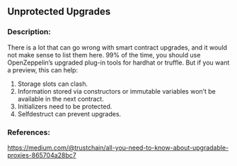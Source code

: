 ## Unprotected Upgrades

### Description:
There is a lot that can go wrong with smart contract upgrades, and it would not make sense to list them here. 99% of the time, you should use OpenZeppelin’s upgraded plug-in tools for hardhat or truffle. But if you want a preview, this can help:

1. Storage slots can clash. 
2. Information stored via constructors or immutable variables won’t be available in the next contract.
3. Initializers need to be protected.
4. Selfdestruct can prevent upgrades.


### References:
https://medium.com/@trustchain/all-you-need-to-know-about-upgradable-proxies-865704a28bc7